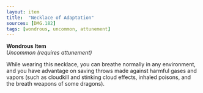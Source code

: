 ```yaml
---
layout: item
title:  "Necklace of Adaptation"
sources: [DMG.182]
tags: [wondrous, uncommon, attunement]
---
```


**Wondrous Item**  
*Uncommon (requires attunement)*

While wearing this necklace, you can breathe normally in any environment, and you have advantage on saving throws made against harmful gases and vapors (such as cloudkill and stinking cloud effects, inhaled poisons, and the breath weapons of some dragons).